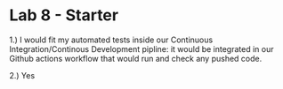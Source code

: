 # Lab 8 - Starter

1.) I would fit my automated tests inside our Continuous Integration/Continous Development pipline: it would be integrated in our Github actions workflow that would run and check any pushed code. 

2.) Yes
